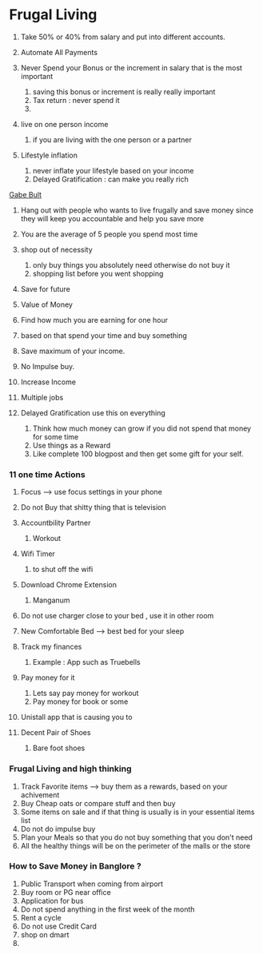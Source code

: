 # Frugal Living

1. Take 50% or 40% from salary and put into different accounts.
2. Automate All Payments
3. Never Spend your Bonus or the increment in salary that is the most important 
	1. saving this bonus or increment is really really important
	2. Tax return : never spend it 
	3. 

4. live on one person income
	1. if you are living with the one person or a partner

5. Lifestyle inflation
	1. never inflate your lifestyle based on your income 
	2. Delayed Gratification : can make you really rich 

[Gabe Bult](https://www.youtube.com/watch?v=mJ-capxVH30&ab_channel=GabeBult)
1. Hang out with people who wants to live frugally and save money since they will keep you accountable and help you save more 

2. You are the average of 5 people you spend most time 

3. shop out of necessity
	1. only buy things you absolutely need otherwise do not buy it 
	2. shopping list before you went shopping 

4. Save for future


1. Value of Money

1. Find how much you are earning for one hour 


1. based on that spend your time and buy something
2. Save maximum of your income.
3. No Impulse buy.
4. Increase Income 
5. Multiple jobs 
6. Delayed Gratification use this on everything
	1. Think how much money can grow if you did not spend that money for some time 
	2. Use things as a Reward
	3. Like complete 100 blogpost and then get some gift for your self.


### 11 one time Actions
1. Focus --> use focus settings in your phone
2. Do not Buy that shitty thing that is television
3. Accountbility Partner
	1. Workout 
4. Wifi Timer
	1. to shut off the wifi
2. Download Chrome Extension
	1. Manganum
3. Do not use charger close to your bed , use it in other room
4. New Comfortable Bed --> best bed for your sleep
5.  Track my finances
	1. Example : App such as Truebells

6. Pay money for it 
	1. Lets say pay money for workout 
	2. Pay money for book or some

7. Unistall app that is causing you to 
8. Decent Pair of Shoes
	1. Bare foot shoes 


### Frugal Living and high thinking 
1. Track Favorite items --> buy them as a rewards, based on your achivement
2. Buy Cheap oats or compare stuff and then buy 
3. Some items on sale and if that thing is usually is in your essential items list 
4. Do not do impulse buy
5. Plan your Meals  so that you do not buy something that you don't need
6. All the healthy things will be on the perimeter of the malls or the store


### How to Save Money in Banglore ?
1. Public Transport when coming from airport
2. Buy room or PG near office 
3. Application for bus
4. Do not spend anything in the first week of the month
5. Rent a cycle 
6. Do not use Credit Card
7. shop on dmart
8. 

















